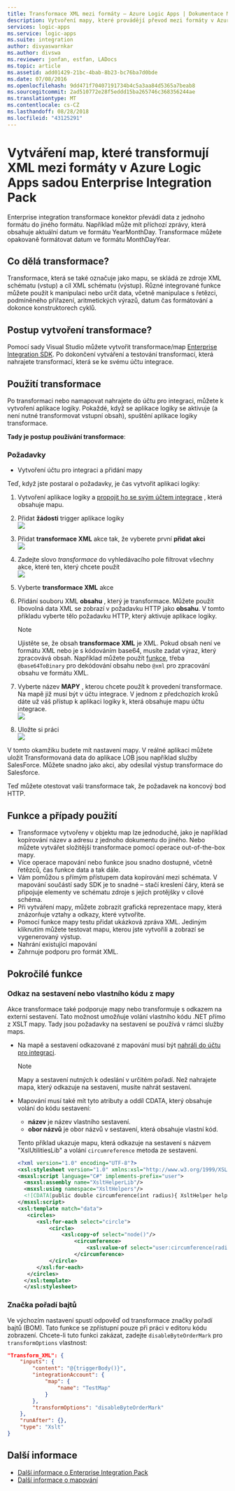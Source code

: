 ```yaml
---
title: Transformace XML mezi formáty – Azure Logic Apps | Dokumentace Microsoftu
description: Vytvoření mapy, které provádějí převod mezi formáty v Azure Logic Apps sadou Enterprise Integration Pack XML nebo transformací
services: logic-apps
ms.service: logic-apps
ms.suite: integration
author: divyaswarnkar
ms.author: divswa
ms.reviewer: jonfan, estfan, LADocs
ms.topic: article
ms.assetid: add01429-21bc-4bab-8b23-bc76ba7d0bde
ms.date: 07/08/2016
ms.openlocfilehash: 9dd471f70407191734b4c5a3aa84d5365a7beab8
ms.sourcegitcommit: 2ad510772e28f5eddd15ba265746c368356244ae
ms.translationtype: MT
ms.contentlocale: cs-CZ
ms.lasthandoff: 08/28/2018
ms.locfileid: "43125291"
---
```

# <a name="create-maps-that-transform-xml-between-formats-in-azure-logic-apps-with-enterprise-integration-pack"></a>Vytváření map, které transformují XML mezi formáty v Azure Logic Apps sadou Enterprise Integration Pack

Enterprise integration transformace konektor převádí data z jednoho formátu do jiného formátu. Například může mít příchozí zprávy, která obsahuje aktuální datum ve formátu YearMonthDay. Transformace můžete opakovaně formátovat datum ve formátu MonthDayYear.

## <a name="what-does-a-transform-do"></a>Co dělá transformace?
Transformace, která se také označuje jako mapu, se skládá ze zdroje XML schématu (vstup) a cíl XML schématu (výstup). Různé integrované funkce můžete použít k manipulaci nebo určit data, včetně manipulace s řetězci, podmíněného přiřazení, aritmetických výrazů, datum čas formátování a dokonce konstruktorech cyklů.

## <a name="how-to-create-a-transform"></a>Postup vytvoření transformace?
Pomocí sady Visual Studio můžete vytvořit transformace/map [Enterprise Integration SDK](https://aka.ms/vsmapsandschemas). Po dokončení vytváření a testování transformací, která nahrajete transformací, která se ke svému účtu integrace. 

## <a name="how-to-use-a-transform"></a>Použití transformace
Po transformaci nebo namapovat nahrajete do účtu pro integraci, můžete k vytvoření aplikace logiky. Pokaždé, když se aplikace logiky se aktivuje (a není nutné transformovat vstupní obsah), spuštění aplikace logiky transformace.

**Tady je postup používání transformace**:

### <a name="prerequisites"></a>Požadavky

* Vytvoření účtu pro integraci a přidání mapy  

Teď, když jste postaral o požadavky, je čas vytvořit aplikaci logiky:  

1. Vytvoření aplikace logiky a [propojit ho se svým účtem integrace](../logic-apps/logic-apps-enterprise-integration-accounts.md "se naučíte, jak propojit účet integrace aplikace logiky") , která obsahuje mapu.
2. Přidat **žádosti** trigger aplikace logiky  
   ![](./media/logic-apps-enterprise-integration-transforms/transform-1.png)    
3. Přidat **transformace XML** akce tak, že vyberete první **přidat akci**   
   ![](./media/logic-apps-enterprise-integration-transforms/transform-2.png)   
4. Zadejte slovo *transformace* do vyhledávacího pole filtrovat všechny akce, které ten, který chcete použít  
   ![](./media/logic-apps-enterprise-integration-transforms/transform-3.png)  
5. Vyberte **transformace XML** akce   
6. Přidání souboru XML **obsahu** , který je transformace. Můžete použít libovolná data XML se zobrazí v požadavku HTTP jako **obsahu**. V tomto příkladu vyberte tělo požadavku HTTP, který aktivuje aplikace logiky.

   > [!NOTE]
   > Ujistěte se, že obsah **transformace XML** je XML. Pokud obsah není ve formátu XML nebo je s kódováním base64, musíte zadat výraz, který zpracovává obsah. Například můžete použít [funkce](logic-apps-workflow-definition-language.md#functions), třeba ```@base64ToBinary``` pro dekódování obsahu nebo ```@xml``` pro zpracování obsahu ve formátu XML.
 

7. Vyberte název **MAPY** , kterou chcete použít k provedení transformace. Na mapě již musí být v účtu integrace. V jednom z předchozích kroků dáte už váš přístup k aplikaci logiky k, která obsahuje mapu účtu integrace.      
   ![](./media/logic-apps-enterprise-integration-transforms/transform-4.png) 
8. Uložte si práci  
    ![](./media/logic-apps-enterprise-integration-transforms/transform-5.png) 

V tomto okamžiku budete mít nastavení mapy. V reálné aplikaci můžete uložit Transformovaná data do aplikace LOB jsou například služby SalesForce. Můžete snadno jako akci, aby odesílal výstup transformace do Salesforce. 

Teď můžete otestovat vaši transformace tak, že požadavek na koncový bod HTTP.  


## <a name="features-and-use-cases"></a>Funkce a případy použití
* Transformace vytvořeny v objektu map lze jednoduché, jako je například kopírování název a adresu z jednoho dokumentu do jiného. Nebo můžete vytvářet složitější transformace pomocí operace out-of-the-box mapy.  
* Více operace mapování nebo funkce jsou snadno dostupné, včetně řetězců, čas funkce data a tak dále.  
* Vám pomůžou s přímým přístupem data kopírování mezi schémata. V mapování součástí sady SDK je to snadné – stačí kreslení čáry, která se připojuje elementy ve schématu zdroje s jejich protějšky v cílové schéma.  
* Při vytváření mapy, můžete zobrazit grafická reprezentace mapy, která znázorňuje vztahy a odkazy, které vytvoříte.
* Pomocí funkce mapy testu přidat ukázková zpráva XML. Jediným kliknutím můžete testovat mapu, kterou jste vytvořili a zobrazí se vygenerovaný výstup.  
* Nahrání existující mapování  
* Zahrnuje podporu pro formát XML.

## <a name="advanced-features"></a>Pokročilé funkce

### <a name="reference-assembly-or-custom-code-from-maps"></a>Odkaz na sestavení nebo vlastního kódu z mapy 
Akce transformace také podporuje mapy nebo transformuje s odkazem na externí sestavení. Tato možnost umožňuje volání vlastního kódu .NET přímo z XSLT mapy. Tady jsou požadavky na sestavení se používá v rámci služby maps.

* Na mapě a sestavení odkazované z mapování musí být [nahráli do účtu pro integraci](./logic-apps-enterprise-integration-maps.md). 

  > [!NOTE]
  > Mapy a sestavení nutných k odeslání v určitém pořadí. Než nahrajete mapa, který odkazuje na sestavení, musíte nahrát sestavení.

* Mapování musí také mít tyto atributy a oddíl CDATA, který obsahuje volání do kódu sestavení:

    * **název** je název vlastního sestavení.
    * **obor názvů** je obor názvů v sestavení, která obsahuje vlastní kód.

  Tento příklad ukazuje mapu, která odkazuje na sestavení s názvem "XslUtilitiesLib" a volání `circumreference` metoda ze sestavení.

  ````xml
  <?xml version="1.0" encoding="UTF-8"?>
  <xsl:stylesheet version="1.0" xmlns:xsl="http://www.w3.org/1999/XSL/Transform" xmlns:msxsl="urn:schemas-microsoft-com:xslt" xmlns:user="urn:my-scripts">
  <msxsl:script language="C#" implements-prefix="user">
    <msxsl:assembly name="XsltHelperLib"/>
    <msxsl:using namespace="XsltHelpers"/>
    <![CDATA[public double circumference(int radius){ XsltHelper helper = new XsltHelper(); return helper.circumference(radius); }]]>
  </msxsl:script>
  <xsl:template match="data">
     <circles>
        <xsl:for-each select="circle">
            <circle>
                <xsl:copy-of select="node()"/>
                    <circumference>
                        <xsl:value-of select="user:circumference(radius)"/>
                    </circumference>
            </circle>
        </xsl:for-each>
     </circles>
    </xsl:template>
    </xsl:stylesheet>
  ````


### <a name="byte-order-mark"></a>Značka pořadí bajtů
Ve výchozím nastavení spustí odpověď od transformace značky pořadí bajtů (BOM). Tato funkce se zpřístupní pouze při práci v editoru kódu zobrazení. Chcete-li tuto funkci zakázat, zadejte `disableByteOrderMark` pro `transformOptions` vlastnost:

````json
"Transform_XML": {
    "inputs": {
        "content": "@{triggerBody()}",
        "integrationAccount": {
            "map": {
                "name": "TestMap"
            }
        },
        "transformOptions": "disableByteOrderMark"
    },
    "runAfter": {},
    "type": "Xslt"
}
````





## <a name="learn-more"></a>Další informace
* [Další informace o Enterprise Integration Pack](../logic-apps/logic-apps-enterprise-integration-overview.md "přečtěte si víc o Enterprise Integration Pack")  
* [Další informace o mapování](../logic-apps/logic-apps-enterprise-integration-maps.md "přečtěte si víc o podnikové integrace map")  

